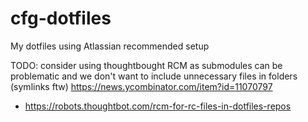 # cfg-dotfiles
My dotfiles using Atlassian recommended setup


TODO: consider using thoughtbought RCM as submodules can be problematic and we don't want to include unnecessary files in folders (symlinks ftw)
https://news.ycombinator.com/item?id=11070797
- https://robots.thoughtbot.com/rcm-for-rc-files-in-dotfiles-repos
